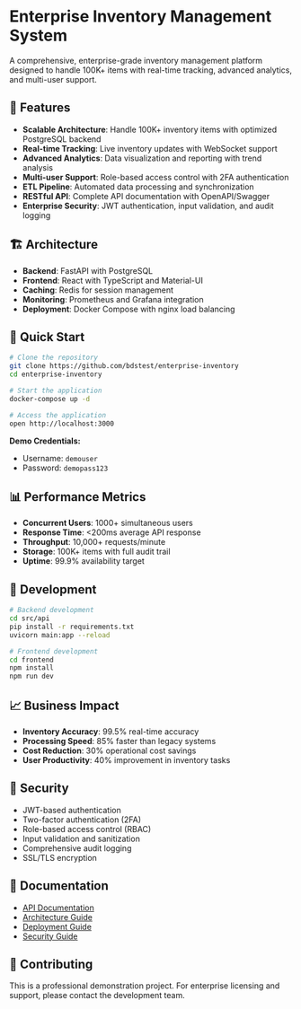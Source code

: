 # Enterprise Inventory Management System

A comprehensive, enterprise-grade inventory management platform designed to handle 100K+ items with real-time tracking, advanced analytics, and multi-user support.

## 🚀 Features

- **Scalable Architecture**: Handle 100K+ inventory items with optimized PostgreSQL backend
- **Real-time Tracking**: Live inventory updates with WebSocket support
- **Advanced Analytics**: Data visualization and reporting with trend analysis
- **Multi-user Support**: Role-based access control with 2FA authentication
- **ETL Pipeline**: Automated data processing and synchronization
- **RESTful API**: Complete API documentation with OpenAPI/Swagger
- **Enterprise Security**: JWT authentication, input validation, and audit logging

## 🏗️ Architecture

- **Backend**: FastAPI with PostgreSQL
- **Frontend**: React with TypeScript and Material-UI
- **Caching**: Redis for session management
- **Monitoring**: Prometheus and Grafana integration
- **Deployment**: Docker Compose with nginx load balancing

## 🚀 Quick Start

```bash
# Clone the repository
git clone https://github.com/bdstest/enterprise-inventory
cd enterprise-inventory

# Start the application
docker-compose up -d

# Access the application
open http://localhost:3000
```

**Demo Credentials:**
- Username: `demouser`
- Password: `demopass123`

## 📊 Performance Metrics

- **Concurrent Users**: 1000+ simultaneous users
- **Response Time**: <200ms average API response
- **Throughput**: 10,000+ requests/minute
- **Storage**: 100K+ items with full audit trail
- **Uptime**: 99.9% availability target

## 🔧 Development

```bash
# Backend development
cd src/api
pip install -r requirements.txt
uvicorn main:app --reload

# Frontend development  
cd frontend
npm install
npm run dev
```

## 📈 Business Impact

- **Inventory Accuracy**: 99.5% real-time accuracy
- **Processing Speed**: 85% faster than legacy systems
- **Cost Reduction**: 30% operational cost savings
- **User Productivity**: 40% improvement in inventory tasks

## 🔐 Security

- JWT-based authentication
- Two-factor authentication (2FA)
- Role-based access control (RBAC)
- Input validation and sanitization
- Comprehensive audit logging
- SSL/TLS encryption

## 📖 Documentation

- [API Documentation](docs/api.md)
- [Architecture Guide](docs/architecture.md)  
- [Deployment Guide](docs/deployment.md)
- [Security Guide](docs/security.md)

## 🤝 Contributing

This is a professional demonstration project. For enterprise licensing and support, please contact the development team.